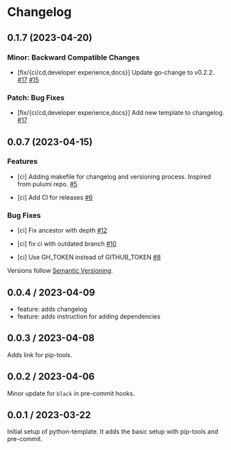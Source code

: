 # Changelog

## 0.1.7 (2023-04-20)


### Minor: Backward Compatible Changes

- [fix/{ci/cd,developer experience,docs}] Update go-change to v0.2.2.
  [#17](https://github.com/pulumi/pulumi/pull/17)
  [#15](https://github.com/pulumi/pulumi/pull/15)


### Patch: Bug Fixes

- [fix/{ci/cd,developer experience,docs}] Add new template to changelog.
  [#17](https://github.com/pulumi/pulumi/pull/17)

## 0.0.7 (2023-04-15)

### Features

- [ci] Adding makefile for changelog and versioning process. Inspired from pulumi repo.
  [#5](https://github.com/karmingc/python-template/pull/5)

- [ci] Add CI for releases
  [#6](https://github.com/karmingc/python-template/pull/6)

### Bug Fixes

- [ci] Fix ancestor with depth
  [#12](https://github.com/karmingc/python-template/pull/12)

- [ci] fix ci with outdated branch
  [#10](https://github.com/karmingc/python-template/pull/10)

- [ci] Use GH_TOKEN instead of GITHUB_TOKEN
  [#8](https://github.com/karmingc/python-template/pull/8)

Versions follow [Semantic Versioning](https://semver.org/).

## 0.0.4 / 2023-04-09

- feature: adds changelog
- feature: adds instruction for adding dependencies

## 0.0.3 / 2023-04-08

Adds link for pip-tools.

## 0.0.2 / 2023-04-06

Minor update for `black` in pre-commit hooks.

## 0.0.1 / 2023-03-22

Initial setup of python-template. It adds the basic setup with pip-tools and pre-commit.